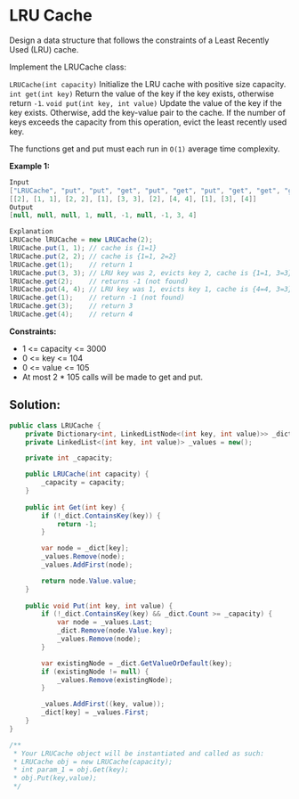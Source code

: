 # LRU Cache
Design a data structure that follows the constraints of a Least Recently Used (LRU) cache.

Implement the LRUCache class:

`LRUCache(int capacity)` Initialize the LRU cache with positive size capacity.
`int get(int key)` Return the value of the key if the key exists, otherwise return `-1`.
`void put(int key, int value)` Update the value of the key if the key exists. Otherwise, add the key-value pair to the cache. If the number of keys exceeds the capacity from this operation, evict the least recently used key.

The functions get and put must each run in `O(1)` average time complexity.

**Example 1:**
```csharp
Input
["LRUCache", "put", "put", "get", "put", "get", "put", "get", "get", "get"]
[[2], [1, 1], [2, 2], [1], [3, 3], [2], [4, 4], [1], [3], [4]]
Output
[null, null, null, 1, null, -1, null, -1, 3, 4]

Explanation
LRUCache lRUCache = new LRUCache(2);
lRUCache.put(1, 1); // cache is {1=1}
lRUCache.put(2, 2); // cache is {1=1, 2=2}
lRUCache.get(1);    // return 1
lRUCache.put(3, 3); // LRU key was 2, evicts key 2, cache is {1=1, 3=3}
lRUCache.get(2);    // returns -1 (not found)
lRUCache.put(4, 4); // LRU key was 1, evicts key 1, cache is {4=4, 3=3}
lRUCache.get(1);    // return -1 (not found)
lRUCache.get(3);    // return 3
lRUCache.get(4);    // return 4
```

**Constraints:**
- 1 <= capacity <= 3000
- 0 <= key <= 104
- 0 <= value <= 105
- At most 2 * 105 calls will be made to get and put.

## Solution:

```csharp
public class LRUCache {
    private Dictionary<int, LinkedListNode<(int key, int value)>> _dict = new();
    private LinkedList<(int key, int value)> _values = new();

    private int _capacity; 

    public LRUCache(int capacity) {
        _capacity = capacity;
    }
    
    public int Get(int key) {
        if (!_dict.ContainsKey(key)) {
            return -1;
        }

        var node = _dict[key];
        _values.Remove(node);
        _values.AddFirst(node);

        return node.Value.value;
    }
    
    public void Put(int key, int value) {
        if (!_dict.ContainsKey(key) && _dict.Count >= _capacity) {
            var node = _values.Last;
            _dict.Remove(node.Value.key);
            _values.Remove(node);
        }

        var existingNode = _dict.GetValueOrDefault(key);
        if (existingNode != null) {
            _values.Remove(existingNode);
        }

        _values.AddFirst((key, value));
        _dict[key] = _values.First;
    }
}

/**
 * Your LRUCache object will be instantiated and called as such:
 * LRUCache obj = new LRUCache(capacity);
 * int param_1 = obj.Get(key);
 * obj.Put(key,value);
 */

```